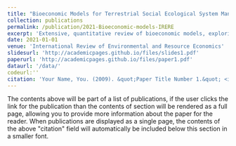 ```yaml
---
title: "Bioeconomic Models for Terrestrial Social Ecological System Management : A review - *International Review of Environmental and Resource Economics*"
collection: publications
permalink: /publication/2021-Bioeconomic-models-IRERE
excerpt: 'Extensive, quantitative review of bioeconomic models, exploring methodological specifications'
date: 2021-01-01
venue: 'International Review of Environmental and Resource Economics'
slidesurl: 'http://academicpages.github.io/files/slides1.pdf'
paperurl: 'http://academicpages.github.io/files/paper1.pdf'
dataurl: '/data/'
codeurl:''
citation: 'Your Name, You. (2009). &quot;Paper Title Number 1.&quot; <i>Journal 1</i>. 1(1).'
---
```


The contents above will be part of a list of publications, if the user clicks the link for the publication than the contents of section will be rendered as a full page, allowing you to provide more information about the paper for the reader. When publications are displayed as a single page, the contents of the above "citation" field will automatically be included below this section in a smaller font.